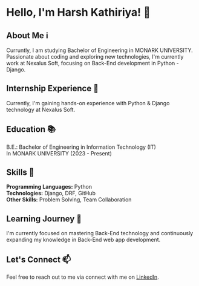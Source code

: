 **<h1>Hello, I'm Harsh Kathiriya! 👋</h1>**
**<h2>About Me ℹ️</h2>**
Curruntly, I am studying Bachelor of Engineering in MONARK UNIVERSITY. <br>Passionate about coding and exploring new technologies, I'm currently work at Nexalus Soft, focusing on Back-End development in Python - Django.

**<h2>Internship Experience 💼</h2>**
Currently, I'm gaining hands-on experience with Python & Django technology at Nexalus Soft.

**<h2>Education 📚</h2>**
B.E.: Bachelor of Engineering in Information Technology (IT) 
<br>In MONARK UNIVERSITY (2023 - Present)

**<h2>Skills 🚀</h2>**
**Programming Languages:** Python
<br>**Technologies:** Django, DRF, GitHub
<br>**Other Skills:** Problem Solving, Team Collaboration

**<h2>Learning Journey 🌱</h2>**
I'm currently focused on mastering Back-End technology and continuously expanding my knowledge in Back-End web app development.

**<h2>Let's Connect 📫</h2>**
Feel free to reach out to me via connect with me on [LinkedIn](https://www.linkedin.com/in/harshkathiriya23/).
